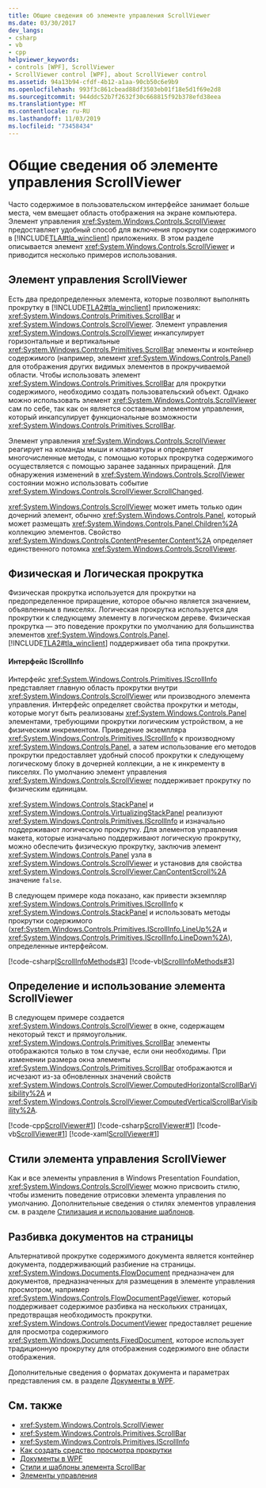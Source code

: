 ```yaml
---
title: Общие сведения об элементе управления ScrollViewer
ms.date: 03/30/2017
dev_langs:
- csharp
- vb
- cpp
helpviewer_keywords:
- controls [WPF], ScrollViewer
- ScrollViewer control [WPF], about ScrollViewer control
ms.assetid: 94a13b94-cfdf-4b12-a1aa-90cb50c6e9b9
ms.openlocfilehash: 993f3c861cbead88df3503eb01f18e5d1f69e2d8
ms.sourcegitcommit: 944ddc52b7f2632f30c668815f92b378efd38eea
ms.translationtype: MT
ms.contentlocale: ru-RU
ms.lasthandoff: 11/03/2019
ms.locfileid: "73458434"
---
```

# <a name="scrollviewer-overview"></a>Общие сведения об элементе управления ScrollViewer
Часто содержимое в пользовательском интерфейсе занимает больше места, чем вмещает область отображения на экране компьютера. Элемент управления <xref:System.Windows.Controls.ScrollViewer> предоставляет удобный способ для включения прокрутки содержимого в [!INCLUDE[TLA#tla_winclient](../../../../includes/tlasharptla-winclient-md.md)] приложениях. В этом разделе описывается элемент <xref:System.Windows.Controls.ScrollViewer> и приводится несколько примеров использования.  
  
<a name="what_is_a_scrollviewer_element"></a>   
## <a name="the-scrollviewer-control"></a>Элемент управления ScrollViewer  
 Есть два предопределенных элемента, которые позволяют выполнять прокрутку в [!INCLUDE[TLA2#tla_winclient](../../../../includes/tla2sharptla-winclient-md.md)] приложениях: <xref:System.Windows.Controls.Primitives.ScrollBar> и <xref:System.Windows.Controls.ScrollViewer>. Элемент управления <xref:System.Windows.Controls.ScrollViewer> инкапсулирует горизонтальные и вертикальные <xref:System.Windows.Controls.Primitives.ScrollBar> элементы и контейнер содержимого (например, элемент <xref:System.Windows.Controls.Panel>) для отображения других видимых элементов в прокручиваемой области. Чтобы использовать элемент <xref:System.Windows.Controls.Primitives.ScrollBar> для прокрутки содержимого, необходимо создать пользовательский объект. Однако можно использовать элемент <xref:System.Windows.Controls.ScrollViewer> сам по себе, так как он является составным элементом управления, который инкапсулирует функциональные возможности <xref:System.Windows.Controls.Primitives.ScrollBar>.  
  
 Элемент управления <xref:System.Windows.Controls.ScrollViewer> реагирует на команды мыши и клавиатуры и определяет многочисленные методы, с помощью которых прокрутка содержимого осуществляется с помощью заранее заданных приращений. Для обнаружения изменений в <xref:System.Windows.Controls.ScrollViewer> состоянии можно использовать событие <xref:System.Windows.Controls.ScrollViewer.ScrollChanged>.  
  
 <xref:System.Windows.Controls.ScrollViewer> может иметь только один дочерний элемент, обычно <xref:System.Windows.Controls.Panel>, который может размещать <xref:System.Windows.Controls.Panel.Children%2A> коллекцию элементов. Свойство <xref:System.Windows.Controls.ContentPresenter.Content%2A> определяет единственного потомка <xref:System.Windows.Controls.ScrollViewer>.  
  
<a name="scrollviewer_physical_vs_logical"></a>   
## <a name="physical-vs-logical-scrolling"></a>Физическая и Логическая прокрутка  
 Физическая прокрутка используется для прокрутки на предопределенное приращение, которое обычно является значением, объявленным в пикселях. Логическая прокрутка используется для прокрутки к следующему элементу в логическом дереве. Физическая прокрутка — это поведение прокрутки по умолчанию для большинства элементов <xref:System.Windows.Controls.Panel>. [!INCLUDE[TLA2#tla_winclient](../../../../includes/tla2sharptla-winclient-md.md)] поддерживает оба типа прокрутки.  
  
#### <a name="the-iscrollinfo-interface"></a>Интерфейс IScrollInfo  
 Интерфейс <xref:System.Windows.Controls.Primitives.IScrollInfo> представляет главную область прокрутки внутри <xref:System.Windows.Controls.ScrollViewer> или производного элемента управления. Интерфейс определяет свойства прокрутки и методы, которые могут быть реализованы <xref:System.Windows.Controls.Panel> элементами, требующими прокрутки логическим устройством, а не физическим инкрементом. Приведение экземпляра <xref:System.Windows.Controls.Primitives.IScrollInfo> к производному <xref:System.Windows.Controls.Panel>, а затем использование его методов прокрутки предоставляет удобный способ прокрутки к следующему логическому блоку в дочерней коллекции, а не к инкременту в пикселях. По умолчанию элемент управления <xref:System.Windows.Controls.ScrollViewer> поддерживает прокрутку по физическим единицам.  
  
 <xref:System.Windows.Controls.StackPanel> и <xref:System.Windows.Controls.VirtualizingStackPanel> реализуют <xref:System.Windows.Controls.Primitives.IScrollInfo> и изначально поддерживают логическую прокрутку. Для элементов управления макета, которые изначально поддерживают логическую прокрутку, можно обеспечить физическую прокрутку, заключив элемент <xref:System.Windows.Controls.Panel> узла в <xref:System.Windows.Controls.ScrollViewer> и установив для свойства <xref:System.Windows.Controls.ScrollViewer.CanContentScroll%2A> значение `false`.  
  
 В следующем примере кода показано, как привести экземпляр <xref:System.Windows.Controls.Primitives.IScrollInfo> к <xref:System.Windows.Controls.StackPanel> и использовать методы прокрутки содержимого (<xref:System.Windows.Controls.Primitives.IScrollInfo.LineUp%2A> и <xref:System.Windows.Controls.Primitives.IScrollInfo.LineDown%2A>), определенные интерфейсом.  
  
 [!code-csharp[IScrollInfoMethods#3](~/samples/snippets/csharp/VS_Snippets_Wpf/IScrollInfoMethods/CSharp/Window1.xaml.cs#3)]
 [!code-vb[IScrollInfoMethods#3](~/samples/snippets/visualbasic/VS_Snippets_Wpf/IScrollInfoMethods/VisualBasic/Window1.xaml.vb#3)]  
  
<a name="scrollviewer_markup_syntax_and_sample"></a>   
## <a name="defining-and-using-a-scrollviewer-element"></a>Определение и использование элемента ScrollViewer  
 В следующем примере создается <xref:System.Windows.Controls.ScrollViewer> в окне, содержащем некоторый текст и прямоугольник. <xref:System.Windows.Controls.Primitives.ScrollBar> элементы отображаются только в том случае, если они необходимы. При изменении размера окна элементы <xref:System.Windows.Controls.Primitives.ScrollBar> отображаются и исчезают из-за обновленных значений свойств <xref:System.Windows.Controls.ScrollViewer.ComputedHorizontalScrollBarVisibility%2A> и <xref:System.Windows.Controls.ScrollViewer.ComputedVerticalScrollBarVisibility%2A>.  
  
 [!code-cpp[ScrollViewer#1](~/samples/snippets/cpp/VS_Snippets_Wpf/ScrollViewer/CPP/ScrollViewer_wcp.cpp#1)]
 [!code-csharp[ScrollViewer#1](~/samples/snippets/csharp/VS_Snippets_Wpf/ScrollViewer/CSharp/ScrollViewer_wcp.cs#1)]
 [!code-vb[ScrollViewer#1](~/samples/snippets/visualbasic/VS_Snippets_Wpf/ScrollViewer/VisualBasic/ScrollViewer.vb#1)]
 [!code-xaml[ScrollViewer#1](~/samples/snippets/xaml/VS_Snippets_Wpf/ScrollViewer/XAML/Pane1.xaml#1)]  
  
<a name="scrollviewer_styling_scrollviewer"></a>   
## <a name="styling-a-scrollviewer"></a>Стили элемента управления ScrollViewer  
 Как и все элементы управления в Windows Presentation Foundation, <xref:System.Windows.Controls.ScrollViewer> можно присвоить стилю, чтобы изменить поведение отрисовки элемента управления по умолчанию. Дополнительные сведения о стилях элементов управления см. в разделе [Стилизация и использование шаблонов](../../../desktop-wpf/fundamentals/styles-templates-overview.md).  
  
<a name="scrollviewer_scroll_vs_paginate"></a>   
## <a name="paginating-documents"></a>Разбивка документов на страницы  
 Альтернативой прокрутке содержимого документа является контейнер документа, поддерживающий разбиение на страницы. <xref:System.Windows.Documents.FlowDocument> предназначен для документов, предназначенных для размещения в элементе управления просмотром, например <xref:System.Windows.Controls.FlowDocumentPageViewer>, который поддерживает содержимое разбивка на нескольких страницах, предотвращая необходимость прокрутки. <xref:System.Windows.Controls.DocumentViewer> предоставляет решение для просмотра содержимого <xref:System.Windows.Documents.FixedDocument>, которое использует традиционную прокрутку для отображения содержимого вне области отображения.  
  
 Дополнительные сведения о форматах документа и параметрах представления см. в разделе [Документы в WPF](../advanced/documents-in-wpf.md).  
  
## <a name="see-also"></a>См. также

- <xref:System.Windows.Controls.ScrollViewer>
- <xref:System.Windows.Controls.Primitives.ScrollBar>
- <xref:System.Windows.Controls.Primitives.IScrollInfo>
- [Как создать средство просмотра прокрутки](https://docs.microsoft.com/previous-versions/dotnet/netframework-3.5/ms752352(v=vs.90))
- [Документы в WPF](../advanced/documents-in-wpf.md)
- [Стили и шаблоны элемента ScrollBar](scrollbar-styles-and-templates.md)
- [Элементы управления](../advanced/optimizing-performance-controls.md)
